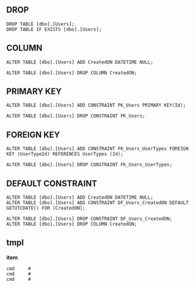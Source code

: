 ## DROP
```
DROP TABLE [dbo].[Users];
DROP TABLE IF EXISTS [dbo].[Users];
```

## COLUMN
```
ALTER TABLE [dbo].[Users] ADD CreatedON DATETIME NULL;

ALTER TABLE [dbo].[Users] DROP COLUMN CreatedON;
```

## PRIMARY KEY
```
ALTER TABLE [dbo].[Users] ADD CONSTRAINT PK_Users PRIMARY KEY(Id);

ALTER TABLE [dbo].[Users] DROP CONSTRAINT PK_Users;
```

## FOREIGN KEY
```
ALTER TABLE [dbo].[Users] ADD CONSTRAINT FK_Users_UserTypes FOREIGN KEY (UserTypeId) REFERENCES UserTypes (Id);

ALTER TABLE [dbo].[Users] DROP CONSTRAINT FK_Users_UserTypes;
```

## DEFAULT CONSTRAINT
```
ALTER TABLE [dbo].[Users] ADD CreatedON DATETIME NULL;
ALTER TABLE [dbo].[Users] ADD CONSTRAINT DF_Users_CreatedON DEFAULT GETUTCDATE() FOR [CreatedON];

ALTER TABLE [dbo].[Users] DROP CONSTRAINT DF_Users_CreatedON;
ALTER TABLE [dbo].[Users] DROP COLUMN CreatedON;
```




## tmpl
**item**
```
cmd     #
cmd     #
cmd     #
```
